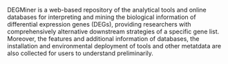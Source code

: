 DEGMiner is a web-based repository of the analytical tools and online databases for interpreting and mining the biological information of differential expression genes (DEGs), providing researchers with comprehensively alternative downstream strategies of a specific gene list. Moreover, the features and additional information of databases, the installation and environmental deployment of tools and other metatdata are also collected for users to understand preliminarily.